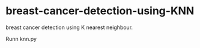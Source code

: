 # breast-cancer-detection-using-KNN
breast cancer detection using K nearest neighbour.

Runn knn.py
